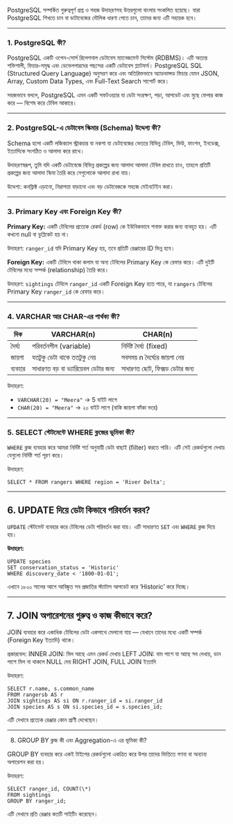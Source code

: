 PostgreSQL সম্পর্কিত গুরুত্বপূর্ণ প্রশ্ন ও সহজ উদাহরণসহ উত্তরগুলো বাংলায় সংকলিত হয়েছে। যারা PostgreSQL শিখতে চান বা ডাটাবেজের মৌলিক ধারণা পেতে চান, তাদের জন্য এটি সহায়ক হবে।

---

### 1. PostgreSQL কী?

PostgreSQL একটি ওপেন-সোর্স রিলেশনাল ডেটাবেস ম্যানেজমেন্ট সিস্টেম (RDBMS)। এটি অত্যন্ত শক্তিশালী, ফিচার-সমৃদ্ধ এবং ডেভেলপারদের পছন্দের একটি ডেটাবেস প্ল্যাটফর্ম। PostgreSQL SQL (Structured Query Language) অনুসরণ করে এবং অতিরিক্তভাবে অ্যাডভান্সড ফিচার যেমন JSON, Array, Custom Data Types, এবং Full-Text Search সাপোর্ট করে।

সহজভাবে বললে, PostgreSQL এমন একটি সফটওয়্যার যা ডেটা সংরক্ষণ, পড়া, আপডেট এবং মুছে ফেলার কাজ করে — বিশেষ করে টেবিল আকারে।

---

### 2. PostgreSQL-এ ডেটাবেস স্কিমার (Schema) উদ্দেশ্য কী?

Schema হলো একটি লজিক্যাল স্ট্রাকচার বা নকশা যা ডেটাবেজের ভেতরে বিভিন্ন টেবিল, ভিউ, ফাংশন, ইনডেক্স, ইত্যাদিকে সংগঠিত ও আলাদা করে রাখে।

উদাহরণস্বরূপ, তুমি যদি একটি ডেটাবেজে বিভিন্ন প্রকল্পের জন্য আলাদা আলাদা টেবিল রাখতে চাও, তাহলে প্রতিটি প্রকল্পের জন্য আলাদা স্কিমা তৈরি করে সেগুলোকে আলাদা রাখা যায়।

উদ্দেশ্য: কনফ্লিক্ট এড়ানো, নিরাপত্তা বাড়ানো এবং বড় ডেটাবেজকে সহজে মেইনটেইন করা।

---

### 3. Primary Key এবং Foreign Key কী?

**Primary Key:** একটি টেবিলের প্রত্যেক রেকর্ড (row) কে ইউনিকভাবে শনাক্ত করার জন্য ব্যবহৃত হয়। এটি কখনো null বা ডুপ্লিকেট হয় না।

উদাহরণ: `ranger_id` যদি Primary Key হয়, তবে প্রতিটি রেঞ্জারের ID ভিন্ন হবে।

**Foreign Key:** একটি টেবিলে থাকা কলাম যা অন্য টেবিলের Primary Key কে রেফার করে। এটি দুইটি টেবিলের মধ্যে সম্পর্ক (relationship) তৈরি করে।

উদাহরণ: `sightings` টেবিলে `ranger_id` একটি Foreign Key হতে পারে, যা `rangers` টেবিলের Primary Key `ranger_id` কে রেফার করে।

---

### 4. VARCHAR আর CHAR-এর পার্থক্য কী?

| দিক     | VARCHAR(n)                          | CHAR(n)                        |
| ------- | ----------------------------------- | ------------------------------ |
| দৈর্ঘ্য | পরিবর্তনশীল (variable)              | নির্দিষ্ট দৈর্ঘ্য (fixed)      |
| জায়গা   | যতটুকু ডেটা থাকে ততটুকু নেয়         | সবসময় n দৈর্ঘ্যের জায়গা নেয়    |
| ব্যবহার | সাধারণত বড় বা ভ্যারিয়েবল ডেটার জন্য | সাধারণত ছোট, ফিক্সড ডেটার জন্য |

উদাহরণ:

- `VARCHAR(20) = "Meera"` → 5 বাইট লাগে
- `CHAR(20) = "Meera"` → ২০ বাইট লাগে (বাকি জায়গা ফাঁকা ভরে)

---

### 5. SELECT স্টেটমেন্টে WHERE ক্লজের ভূমিকা কী?

`WHERE` ক্লজ ব্যবহার করে আমরা নির্দিষ্ট শর্ত অনুযায়ী ডেটা বাছাই (filter) করতে পারি। এটি সেই রেকর্ডগুলো দেখায় যেগুলো নির্দিষ্ট শর্ত পূরণ করে।

উদাহরণ:

```
SELECT * FROM rangers WHERE region = 'River Delta';
```

---

## 6. UPDATE দিয়ে ডেটা কিভাবে পরিবর্তন করব?

`UPDATE` স্টেটমেন্ট ব্যবহার করে টেবিলের ডেটা পরিবর্তন করা যায়। এটি সাধারণত `SET` এবং `WHERE` ক্লজ দিয়ে হয়।

**উদাহরণ:**

```
UPDATE species
SET conservation_status = 'Historic'
WHERE discovery_date < '1800-01-01';
```

এখানে ১৮০০ সালের আগে আবিষ্কৃত সব প্রজাতির স্ট্যাটাস আপডেট করে ‘Historic’ করে দিচ্ছে।

---

## 7. JOIN অপারেশনের গুরুত্ব ও কাজ কীভাবে করে?

JOIN ব্যবহার করে একাধিক টেবিলের ডেটা একসাথে মেলানো যায় — যেখানে তাদের মধ্যে একটি সম্পর্ক (Foreign Key ইত্যাদি) থাকে।

প্রকারভেদ:
INNER JOIN: মিল আছে এমন রেকর্ড দেখায়
LEFT JOIN: বাম পাশে যা আছে সব দেখায়, ডান পাশে মিল না থাকলে NULL দেয়
RIGHT JOIN, FULL JOIN ইত্যাদি

উদাহরণ:

```
SELECT r.name, s.common_name
FROM rangersb AS r
JOIN sightings AS si ON r.ranger_id = si.ranger_id
JOIN species AS s ON si.species_id = s.species_id;
```

এটি দেখাবে প্রত্যেক রেঞ্জার কোন প্রাণী দেখেছেন।

---

8. GROUP BY ক্লজ কী এবং Aggregation-এ এর ভূমিকা কী?

GROUP BY ব্যবহার করে একই টাইপের রেকর্ডগুলো একত্রিত করে উপর তাদের ভিত্তিতে গণনা বা অন্যান্য অপারেশন করা হয়।

উদাহরণ:

```
SELECT ranger_id, COUNT(\*)
FROM sightings
GROUP BY ranger_id;
```

এটি দেখাবে প্রতি রেঞ্জার কতটি সাইটিং করেছেন।
